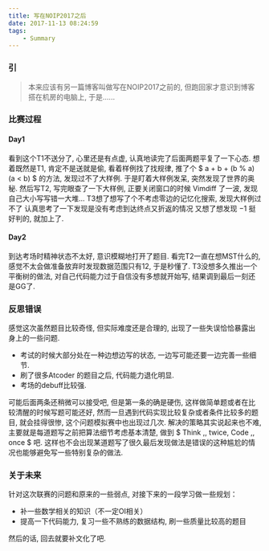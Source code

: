 ```yaml
---
title: 写在NOIP2017之后
date: 2017-11-13 08:24:59
tags: 
    - Summary
---
```


### 引
> 本来应该有另一篇博客叫做写在NOIP2017之前的, 但跑回家才意识到博客搭在机房的电脑上, 于是......

<!--more-->

### 比赛过程

#### Day1

看到这个T1不送分了, 心里还是有点虚, 认真地读完了后面两题平复了一下心态.
想着既然是T1, 肯定不是送就是偷, 看着样例找了找规律, 推了个 $ a + b + (b \% a) (a < b) $ 的方法, 发现过不了大样例. 于是盯着大样例发呆, 突然发现了世界的奥秘.
然后写T2, 写完眼查了一下大样例, 正要关闭窗口的时候 Vimdiff 了一波, 发现自己大小写写错一大堆...
T3想了想写了个不考虑零边的记忆化搜索, 发现大样例过不了 认真思考了一下发现是没有考虑到达终点又折返的情况 又想了想发现 $-1$ 挺好判的, 就加上了.

#### Day2

到达考场时精神状态不太好, 意识模糊地打开了题目.
看完T2一直在想MST什么的, 感觉不太会做准备放弃时发现数据范围只有12, 于是秒懂了.
T3没想多久推出一个平衡树的做法, 对自己代码能力过于自信没有多想就开始写, 结果调到最后一刻还是GG了.

### 反思错误

感觉这次虽然题目比较奇怪, 但实际难度还是合理的, 出现了一些失误恰恰暴露出身上的一些问题.

- 考试的时候大部分处在一种边想边写的状态, 一边写可能还要一边完善一些细节.
- 刷了很多Atcoder 的题目之后, 代码能力退化明显.
- 考场的debuff比较强.

可能后面两条还稍微可以接受吧, 但是第一条的确是硬伤, 这样做简单题或者在比较清醒的时候写题可能还好,  然而一旦遇到代码实现比较复杂或者条件比较多的题目, 就会挂得很惨, 这个问题模拟赛中也出现过几次.
解决的策略其实说起来也不难, 主要就是每道题写之前把算法细节考虑基本清楚, 做到 $ Think \,\, twice, Code \,\, once $ 吧. 这样也不会出现某道题写了很久最后发现做法是错误的这种尴尬的情况也能够避免写一些特别复杂的做法.

### 关于未来

针对这次联赛的问题和原来的一些弱点, 对接下来的一段学习做一些规划：

- 补一些数学相关的知识（不一定OI相关）
- 提高一下代码能力, 复习一些不熟练的数据结构, 刷一些质量比较高的题目

然后的话, 回去就要补文化了吧.

